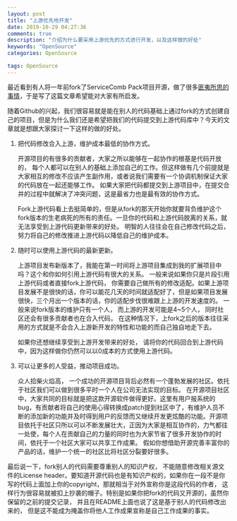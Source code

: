 ```yaml
---
layout: post
title: "上游优先地开发"
date: 2019-10-29 04:27:36
comments: true
description: "介绍为什么要采用上游优先的方式进行开发，以及这样做的好处"
keywords: "OpenSource"
categories: OpenSource

tags: OpenSource
---
```


最近看到有人将一年前fork了ServiceComb Pack项目开源，做了很多[匪夷所思的事情](https://github.com/actiontech/txle/issues/17)，于是写了这篇文章希望能对大家有所启发。

随着Github的兴起，我们很容易就是能在别人的代码基础上通过fork的方式创建自己的项目，但是为什么我们还是希望把我们的代码提交到上游代码库中？今天的文章就是想跟大家探讨一下这样的做的好处。

1. 把代码修改合入上游，维护成本最低的协作方式。

   开源项目的有很多的贡献者，大家之所以能够在一起协作的根基是代码开放的， 每个人都可以在别人的基础上添加自己的工作。但这样做有几个前提就是大家相互的修改不应该产生副作用，或者说我们需要有一个协调机制保证大家的代码放在一起还能够工作。 如果大家把代码都提交到上游项目中，在提交合并的过程中就解决了冲突问题，这是最省力也是最有效的协作方式。

   Fork上游代码看上去挺简单的，但是从fork的那天开始你就要背负维护这个fork版本的生老病死的所有的责任。一旦你的代码和上游代码脱离的关系，就无法享受到上游代码更新带来的好处。 明智的人往往会在自己修改代码之后，努力将自己的修改推进上游代码以降低自己的维护成本。

2. 随时可以使用上游代码的最新更新。

   上游项目发布新版本了，我能在第一时间将上游项目集成到我的扩展项目中吗？这个和你如何引用上游代码有很大的关系。 一般来说如果你只是片段引用上游代码或者直接fork上游代码， 你需要自己做所有的修改适配。如果上游项目发展不是很快的话，你可以能花几天的时间就适配好了，但是如果项目发展很快，三个月出一个版本的话，你的适配步伐很难跟上上游的开发速度的。 一般来说fork版本的维护只有一个人， 而上游的开发可能是4~5个人， 同时社区还会有很多贡献者也在合入代码， 在这种情况下，上fork之后的版本往往采用的方式就是不会合入上游新开发的特性和功能的而自己独自地走下去。

   如果你还想继续享受到上游开发带来的好处， 请将你的代码回合到上游代码中，因为这样做你仍然可以以0成本的方式使用上游代码。

3. 可以让更多的人受益，推动项目成功。

   众人拾柴火焰高， 一个成功的开源项目背后必然有一个蓬勃发展的社区。依托于社区我们可以做到很多平时一个人在公司无法实现的目标。 在开源项目社区中，大家共同的目标就是把这款开源软件做得更好。这里有用户报系统的bug，有贡献者将自己的使用心得转换成patch提到社区中了，有维护人员不断的添加新的功能并及时得到用户的反馈而又继续开发更炫酷的功能。开源项目依托于社区只所以可以不断发展壮大，正因为大家是相互协作的，力气都往一处使，每个人在贡献自己的力量的同时也为大家节省了很多开发协作的时间，依托于一个社区大家可以共享工作成果。 假如你想借助开源完善丰富你的产品的话，维护一个统一的社区比将社区分裂要好很多。

最后说一下，fork别人的代码需要尊重别人的知识产权， 不能随意修改相关源文件的License header。要知道开源代码也是有知识产权的，如果你在一段不是你写的代码上面加上你的copyright，那就相当于对外宣称你是这段代码的作者， 这样行为很容易就被扣上抄袭的帽子。特别是如果你把fork的代码又开源的，虽然你保留的之前的提交记录， 并且在README上面也说了这是基于别人的代码修改出来的， 但是这不能成为掩盖你将他人工作成果宣称是自己工作成果的事实。
